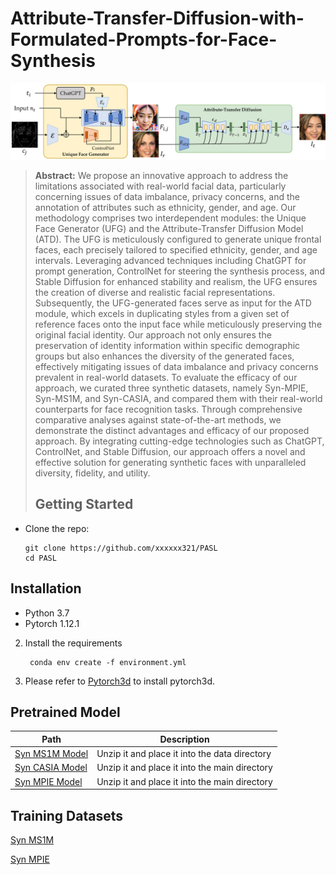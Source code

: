 # Attribute-Transfer-Diffusion-with-Formulated-Prompts-for-Face-Synthesis
![workflow.png](workflow.png)
> **Abstract:** We propose an innovative approach to address the limitations associated with real-world facial data, particularly concerning issues of data imbalance, privacy concerns, and the annotation of attributes such as ethnicity, gender, and age. Our methodology comprises two interdependent modules: the Unique Face Generator (UFG) and the Attribute-Transfer Diffusion Model (ATD). The UFG is meticulously configured to generate unique frontal faces, each precisely tailored to specified ethnicity, gender, and age intervals. Leveraging advanced techniques including ChatGPT for prompt generation, ControlNet for steering the synthesis process, and Stable Diffusion for enhanced stability and realism, the UFG ensures the creation of diverse and realistic facial representations. Subsequently, the UFG-generated faces serve as input for the ATD module, which excels in duplicating styles from a given set of reference faces onto the input face while meticulously preserving the original facial identity. Our approach not only ensures the preservation of identity information within specific demographic groups but also enhances the diversity of the generated faces, effectively mitigating issues of data imbalance and privacy concerns prevalent in real-world datasets. To evaluate the efficacy of our approach, we curated three synthetic datasets, namely Syn-MPIE, Syn-MS1M, and Syn-CASIA, and compared them with their real-world counterparts for face recognition tasks. Through comprehensive comparative analyses against state-of-the-art methods, we demonstrate the distinct advantages and efficacy of our proposed approach. By integrating cutting-edge technologies such as ChatGPT, ControlNet, and Stable Diffusion, our approach offers a novel and effective solution for generating synthetic faces with unparalleled diversity, fidelity, and utility.
>
> 
> ## Getting Started
- Clone the repo:
    ```
    git clone https://github.com/xxxxxx321/PASL
    cd PASL
    ```
## Installation
- Python 3.7
- Pytorch 1.12.1
2. Install the requirements
   ```
    conda env create -f environment.yml
    ```
3. Please refer to [Pytorch3d](https://github.com/facebookresearch/pytorch3d/blob/main/INSTALL.md) to install pytorch3d.
## Pretrained Model
|Path|Description|
|---|---|
|[Syn MS1M Model](https://drive.google.com/drive/folders/1AR5te4tRe-1H6gHGT29rIj2WECkpAiQo?usp=sharing)|Unzip it and place it into the data directory|
|[Syn CASIA Model](https://drive.google.com/file/d/1o8649c2AaXg7lO4Fb8FJbJbA6LMc9mOD/view?usp=sharing)|Unzip it and place it into the main directory|
|[Syn MPIE Model](https://drive.google.com/file/d/1E2GCh3mT3GcLMXNk8FgoxBph29Nwgnz1/view?usp=sharing)|Unzip it and place it into the main directory|

## Training Datasets
[Syn MS1M](https://drive.google.com/drive/folders/1AR5te4tRe-1H6gHGT29rIj2WECkpAiQo?usp=sharing)

[Syn MPIE](https://drive.google.com/drive/folders/1AR5te4tRe-1H6gHGT29rIj2WECkpAiQo?usp=sharing)
